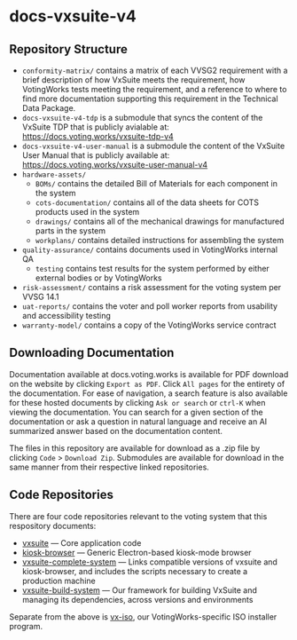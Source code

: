 # docs-vxsuite-v4

## Repository Structure
- `conformity-matrix/` contains a matrix of each VVSG2 requirement with a brief description of how VxSuite meets the requirement, how VotingWorks tests meeting the requirement, and a reference to where to find more documentation supporting this requirement in the Technical Data Package.
- `docs-vxsuite-v4-tdp` is a submodule that syncs the content of the VxSuite TDP that is publicly avialable at: https://docs.voting.works/vxsuite-tdp-v4
- `docs-vxsuite-v4-user-manual` is a submodule the content of the VxSuite User Manual that is publicly available at: https://docs.voting.works/vxsuite-user-manual-v4
- `hardware-assets/`
  - `BOMs/` contains the detailed Bill of Materials for each component in the system
  - `cots-documentation/` contains all of the data sheets for COTS products used in the system
  - `drawings/` contains all of the mechanical drawings for manufactured parts in the system
  - `workplans/` contains detailed instructions for assembling the system
- `quality-assurance/` contains documents used in VotingWorks internal QA
  - `testing` contains test results for the system performed by either external bodies or by VotingWorks
- `risk-assessment/` contains a risk assessment for the voting system per VVSG 14.1
- `uat-reports/` contains the voter and poll worker reports from usability and accessibility testing
- `warranty-model/` contains a copy of the VotingWorks service contract

## Downloading Documentation

Documentation available at docs.voting.works is available for PDF download on the website by clicking `Export as PDF`. Click `All pages` for the entirety of the documentation. For ease of navigation, a search feature is also available for these hosted documents by clicking `Ask or search` or `ctrl-K` when viewing the documentation. You can search for a given section of the documentation or ask a question in natural language and receive an AI summarized answer based on the documentation content.

The files in this repository are available for download as a .zip file by clicking `Code` > `Download Zip`. Submodules are available for download in the same manner from their respective linked repositories.

## Code Repositories

There are four code repositories relevant to the voting system that this respository documents:

- [vxsuite](https://github.com/votingworks/vxsuite/tree/v4.0.0-release-branch) — Core application code
- [kiosk-browser](https://github.com/votingworks/kiosk-browser/tree/v4.0.0-release-branch) — Generic Electron-based kiosk-mode browser
- [vxsuite-complete-system](https://github.com/votingworks/vxsuite-complete-system/tree/v4.0.0-rc2) — Links compatible versions of vxsuite and kiosk-browser, and includes the scripts necessary to create a production machine
- [vxsuite-build-system](https://github.com/votingworks/vxsuite-build-system/tree/v4.0.0) — Our framework for building VxSuite and managing its dependencies, across versions and environments

Separate from the above is [vx-iso](https://github.com/votingworks/vx-iso), our VotingWorks-specific ISO installer program.
